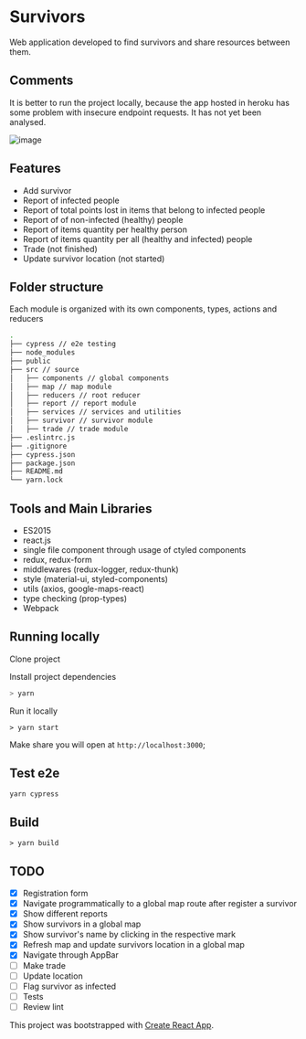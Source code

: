 # Survivors
Web application developed to find survivors and share resources between them.

## Comments
It is better to run the project locally, because the app hosted in heroku has some problem with insecure endpoint requests. It has not yet been analysed.

![image](https://user-images.githubusercontent.com/20259146/34442579-d47cebd2-eca1-11e7-8491-2fd56324058e.png)

## Features
- Add survivor
- Report of infected people
- Report of total points lost in items that belong to infected people
- Report of of non-infected (healthy) people
- Report of items quantity per healthy person
- Report of items quantity per all (healthy and infected) people
- Trade (not finished)
- Update survivor location (not started)

## Folder structure
Each module is organized with its own components, types, actions and reducers

```sh
.
├── cypress // e2e testing
├── node_modules
├── public
├── src // source
│   ├── components // global components
│   ├── map // map module
│   ├── reducers // root reducer
│   ├── report // report module
│   ├── services // services and utilities
│   ├── survivor // survivor module
│   ├── trade // trade module
├── .eslintrc.js
├── .gitignore
├── cypress.json
├── package.json
├── README.md
└── yarn.lock
```

## Tools and Main Libraries
- ES2015
- react.js
- single file component through usage of ctyled components
- redux, redux-form
- middlewares (redux-logger, redux-thunk)
- style (material-ui, styled-components)
- utils (axios, google-maps-react)
- type checking (prop-types)
- Webpack

## Running locally
Clone project

Install project dependencies

```sh
> yarn
```

Run it locally

```
> yarn start
```

Make share you will open at `http://localhost:3000`;

## Test e2e
```
yarn cypress
```

## Build
```
> yarn build
```

## TODO
- [x] Registration form
- [x] Navigate programmatically to a global map route after register a survivor
- [x] Show different reports
- [x] Show survivors in a global map
- [x] Show survivor's name by clicking in the respective mark
- [x] Refresh map and update survivors location in a global map
- [x] Navigate through AppBar
- [ ] Make trade
- [ ] Update location
- [ ] Flag survivor as infected
- [ ] Tests
- [ ] Review lint

This project was bootstrapped with [Create React App](https://github.com/facebookincubator/create-react-app).
